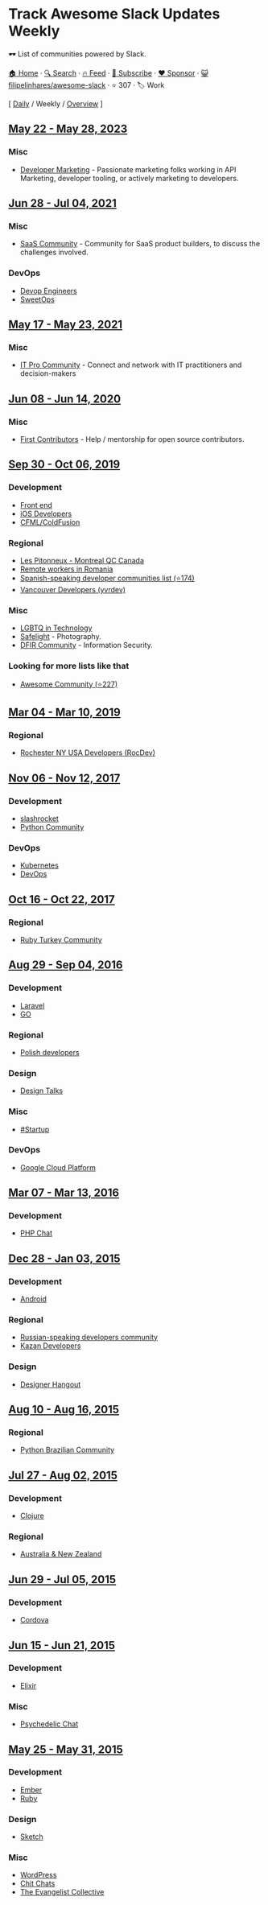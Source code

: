 # Track Awesome Slack Updates Weekly

🕶️  List of communities powered by Slack.

[🏠 Home](/README.md) · [🔍 Search](https://www.trackawesomelist.com/search/) · [🔥 Feed](https://www.trackawesomelist.com/filipelinhares/awesome-slack/week/rss.xml) · [📮 Subscribe](https://trackawesomelist.us17.list-manage.com/subscribe?u=d2f0117aa829c83a63ec63c2f&id=36a103854c) · [❤️  Sponsor](https://github.com/sponsors/theowenyoung) · [😺 filipelinhares/awesome-slack](https://github.com/filipelinhares/awesome-slack) · ⭐ 307 · 🏷️ Work

[ [Daily](/content/filipelinhares/awesome-slack/README.md) / Weekly / [Overview](/content/filipelinhares/awesome-slack/readme/README.md) ]

## [May 22 - May 28, 2023](/content/2023/21/README.md)

### Misc

*   [Developer Marketing](https://marketingto.dev/) - Passionate marketing folks working in API Marketing, developer tooling, or actively marketing to developers.

## [Jun 28 - Jul 04, 2021](/content/2021/26/README.md)

### Misc

*   [SaaS Community](https://join.slack.com/t/saas-hgv7803/shared_invite/zt-qwvrywyr-8DmSpEzBiSWD2WQuB9r9pw) - Community for SaaS product builders, to discuss the challenges involved.

### DevOps

*   [Devop Engineers](https://www.devopsengineers.com/)
*   [SweetOps](https://slack.cloudposse.com/)

## [May 17 - May 23, 2021](/content/2021/20/README.md)

### Misc

*   [IT Pro Community](https://www.electric.ai/it-pro-slack) - Connect and network with IT practitioners and decision-makers

## [Jun 08 - Jun 14, 2020](/content/2020/23/README.md)

### Misc

*   [First Contributors](https://firstcontributors.slack.com/join/shared_invite/enQtNjkxNzQwNzA2MTMwLTVhMWJjNjg2ODRlNWZhNjIzYjgwNDIyZWYwZjhjYTQ4OTBjMWM0MmFhZDUxNzBiYzczMGNiYzcxNjkzZDZlMDM#/) - Help / mentorship for open source contributors.

## [Sep 30 - Oct 06, 2019](/content/2019/39/README.md)

### Development

*   [Front end](https://frontenddevelopers.org/)
*   [iOS Developers](https://ios-developers.io/)
*   [CFML/ColdFusion](https://cfml-slack.herokuapp.com/)

### Regional

*   [Les Pitonneux - Montreal QC Canada](https://pitonneux.slack.com)
*   [Remote workers in Romania](https://github.com/filipelinhares/awesome-slack/blob/master/README.md/weworkremotely.slack.com/)
*   [Spanish-speaking developer communities list (⭐174)](https://github.com/comunidad-tecnologica/awesome-spanish-slack-dev-groups)
*   [Vancouver Developers (yvrdev)](https://yvrdev.slack.com/)

### Misc

*   [LGBTQ in Technology](https://lgbtq.technology/)
*   [Safelight](http://safelight.herokuapp.com/) - Photography.
*   [DFIR Community](https://rishi28.typeform.com/to/sTbTI8) - Information Security.

### Looking for more lists like that

*   [Awesome Community (⭐227)](https://github.com/phpearth/awesome-community)

## [Mar 04 - Mar 10, 2019](/content/2019/9/README.md)

### Regional

*   [Rochester NY USA Developers (RocDev)](https://rocdev.org/)

## [Nov 06 - Nov 12, 2017](/content/2017/45/README.md)

### Development

*   [slashrocket](https://slashrocket.io/)
*   [Python Community](https://pythoncommunity.herokuapp.com/)

### DevOps

*   [Kubernetes](http://slack.kubernetes.io/)
*   [DevOps](https://devopschat.co/)

## [Oct 16 - Oct 22, 2017](/content/2017/42/README.md)

### Regional

*   [Ruby Turkey Community](https://rubytr.herokuapp.com/)

## [Aug 29 - Sep 04, 2016](/content/2016/35/README.md)

### Development

*   [Laravel](https://larachat.co/)
*   [GO](https://docs.google.com/forms/d/e/1FAIpQLScNsNXbz2SCLH5hVNoZS0C70nPAXv730SW9F3K1g6iVvlcUTg/viewform?fbzx=4754263898376949596)

### Regional

*   [Polish developers](http://slackin.devstyle.pl/)

### Design

*   [Design Talks](https://docs.google.com/forms/d/e/1FAIpQLSeKT_LC8kKTzJ4JjmgVQVpfl24i1qBkjJ7TYyQcNHL7fBQkYQ/viewform?c=0\&w=1)

### Misc

*   [#Startup](http://startup.chat)

### DevOps

*   [Google Cloud Platform](http://bit.ly/gcp-slack)

## [Mar 07 - Mar 13, 2016](/content/2016/10/README.md)

### Development

*   [PHP Chat](https://phpchat.co)

## [Dec 28 - Jan 03, 2015](/content/2015/52/README.md)

### Development

*   [Android](https://androidchat.co/)

### Regional

*   [Russian-speaking developers community](https://rusdevs.herokuapp.com/)
*   [Kazan Developers](https://devkzn.slack.com/)

### Design

*   [Designer Hangout](https://www.designerhangout.co/)

## [Aug 10 - Aug 16, 2015](/content/2015/32/README.md)

### Regional

*   [Python Brazilian Community](http://slack-pythonbrasil.herokuapp.com/)

## [Jul 27 - Aug 02, 2015](/content/2015/30/README.md)

### Development

*   [Clojure](http://clojurians.net/)

### Regional

*   [Australia & New Zealand](http://devanz.co)

## [Jun 29 - Jul 05, 2015](/content/2015/26/README.md)

### Development

*   [Cordova](http://slack.cordova.io/)

## [Jun 15 - Jun 21, 2015](/content/2015/24/README.md)

### Development

*   [Elixir](https://elixir-slackin.herokuapp.com/)

### Misc

*   [Psychedelic Chat](http://psychedelicchat.com/)

## [May 25 - May 31, 2015](/content/2015/21/README.md)

### Development

*   [Ember](https://ember-community-slackin.herokuapp.com/)
*   [Ruby](https://rubydevelopers.typeform.com/to/l7WVWl)

### Design

*   [Sketch](http://teamsketch.io/)

### Misc

*   [WordPress](https://make.wordpress.org/chat/)
*   [Chit Chats](http://www.chitchats.co/)
*   [The Evangelist Collective](https://github.com/evangelistcollective/)